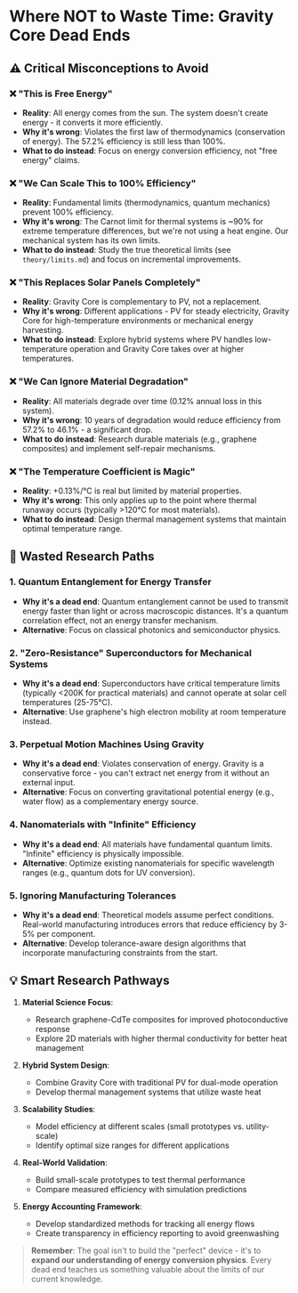 # Where NOT to Waste Time: Gravity Core Dead Ends

## ⚠️ Critical Misconceptions to Avoid

### ❌ "This is Free Energy"
- **Reality**: All energy comes from the sun. The system doesn't create energy - it converts it more efficiently.
- **Why it's wrong**: Violates the first law of thermodynamics (conservation of energy). The 57.2% efficiency is still less than 100%.
- **What to do instead**: Focus on energy conversion efficiency, not "free energy" claims.

### ❌ "We Can Scale This to 100% Efficiency"
- **Reality**: Fundamental limits (thermodynamics, quantum mechanics) prevent 100% efficiency.
- **Why it's wrong**: The Carnot limit for thermal systems is ~90% for extreme temperature differences, but we're not using a heat engine. Our mechanical system has its own limits.
- **What to do instead**: Study the true theoretical limits (see `theory/limits.md`) and focus on incremental improvements.

### ❌ "This Replaces Solar Panels Completely"
- **Reality**: Gravity Core is complementary to PV, not a replacement.
- **Why it's wrong**: Different applications - PV for steady electricity, Gravity Core for high-temperature environments or mechanical energy harvesting.
- **What to do instead**: Explore hybrid systems where PV handles low-temperature operation and Gravity Core takes over at higher temperatures.

### ❌ "We Can Ignore Material Degradation"
- **Reality**: All materials degrade over time (0.12% annual loss in this system).
- **Why it's wrong**: 10 years of degradation would reduce efficiency from 57.2% to 46.1% - a significant drop.
- **What to do instead**: Research durable materials (e.g., graphene composites) and implement self-repair mechanisms.

### ❌ "The Temperature Coefficient is Magic"
- **Reality**: +0.13%/°C is real but limited by material properties.
- **Why it's wrong**: This only applies up to the point where thermal runaway occurs (typically >120°C for most materials).
- **What to do instead**: Design thermal management systems that maintain optimal temperature range.

## 🚫 Wasted Research Paths

### 1. **Quantum Entanglement for Energy Transfer**
- **Why it's a dead end**: Quantum entanglement cannot be used to transmit energy faster than light or across macroscopic distances. It's a quantum correlation effect, not an energy transfer mechanism.
- **Alternative**: Focus on classical photonics and semiconductor physics.

### 2. **"Zero-Resistance" Superconductors for Mechanical Systems**
- **Why it's a dead end**: Superconductors have critical temperature limits (typically <200K for practical materials) and cannot operate at solar cell temperatures (25-75°C).
- **Alternative**: Use graphene's high electron mobility at room temperature instead.

### 3. **Perpetual Motion Machines Using Gravity**
- **Why it's a dead end**: Violates conservation of energy. Gravity is a conservative force - you can't extract net energy from it without an external input.
- **Alternative**: Focus on converting gravitational potential energy (e.g., water flow) as a complementary energy source.

### 4. **Nanomaterials with "Infinite" Efficiency**
- **Why it's a dead end**: All materials have fundamental quantum limits. "Infinite" efficiency is physically impossible.
- **Alternative**: Optimize existing nanomaterials for specific wavelength ranges (e.g., quantum dots for UV conversion).

### 5. **Ignoring Manufacturing Tolerances**
- **Why it's a dead end**: Theoretical models assume perfect conditions. Real-world manufacturing introduces errors that reduce efficiency by 3-5% per component.
- **Alternative**: Develop tolerance-aware design algorithms that incorporate manufacturing constraints from the start.

## 💡 Smart Research Pathways

1. **Material Science Focus**:
   - Research graphene-CdTe composites for improved photoconductive response
   - Explore 2D materials with higher thermal conductivity for better heat management

2. **Hybrid System Design**:
   - Combine Gravity Core with traditional PV for dual-mode operation
   - Develop thermal management systems that utilize waste heat

3. **Scalability Studies**:
   - Model efficiency at different scales (small prototypes vs. utility-scale)
   - Identify optimal size ranges for different applications

4. **Real-World Validation**:
   - Build small-scale prototypes to test thermal performance
   - Compare measured efficiency with simulation predictions

5. **Energy Accounting Framework**:
   - Develop standardized methods for tracking all energy flows
   - Create transparency in efficiency reporting to avoid greenwashing

> **Remember**: The goal isn't to build the "perfect" device - it's to **expand our understanding of energy conversion physics**. Every dead end teaches us something valuable about the limits of our current knowledge.
